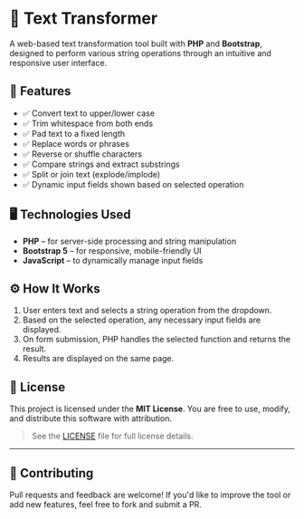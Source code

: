 # 📝 Text Transformer

A web-based text transformation tool built with **PHP** and **Bootstrap**, designed to perform various string operations through an intuitive and responsive user interface.

## 🚀 Features

- ✅ Convert text to upper/lower case
- ✅ Trim whitespace from both ends
- ✅ Pad text to a fixed length
- ✅ Replace words or phrases
- ✅ Reverse or shuffle characters
- ✅ Compare strings and extract substrings
- ✅ Split or join text (explode/implode)
- ✅ Dynamic input fields shown based on selected operation

## 🖥️ Technologies Used

- **PHP** – for server-side processing and string manipulation
- **Bootstrap 5** – for responsive, mobile-friendly UI
- **JavaScript** – to dynamically manage input fields


## ⚙️ How It Works

1. User enters text and selects a string operation from the dropdown.
2. Based on the selected operation, any necessary input fields are displayed.
3. On form submission, PHP handles the selected function and returns the result.
4. Results are displayed on the same page.


## 🪪 License

This project is licensed under the **MIT License**. You are free to use, modify, and distribute this software with attribution.

> See the [LICENSE](LICENSE) file for full license details.

---

## 🙌 Contributing

Pull requests and feedback are welcome! If you'd like to improve the tool or add new features, feel free to fork and submit a PR.

